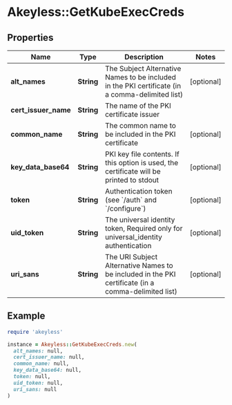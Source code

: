 # Akeyless::GetKubeExecCreds

## Properties

| Name | Type | Description | Notes |
| ---- | ---- | ----------- | ----- |
| **alt_names** | **String** | The Subject Alternative Names to be included in the PKI certificate (in a comma-delimited list) | [optional] |
| **cert_issuer_name** | **String** | The name of the PKI certificate issuer |  |
| **common_name** | **String** | The common name to be included in the PKI certificate | [optional] |
| **key_data_base64** | **String** | PKI key file contents. If this option is used, the certificate will be printed to stdout | [optional] |
| **token** | **String** | Authentication token (see &#x60;/auth&#x60; and &#x60;/configure&#x60;) | [optional] |
| **uid_token** | **String** | The universal identity token, Required only for universal_identity authentication | [optional] |
| **uri_sans** | **String** | The URI Subject Alternative Names to be included in the PKI certificate (in a comma-delimited list) | [optional] |

## Example

```ruby
require 'akeyless'

instance = Akeyless::GetKubeExecCreds.new(
  alt_names: null,
  cert_issuer_name: null,
  common_name: null,
  key_data_base64: null,
  token: null,
  uid_token: null,
  uri_sans: null
)
```

